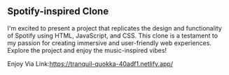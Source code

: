 ## Spotify-inspired Clone

I'm excited to present a project that replicates the design and functionality of Spotify using HTML, JavaScript, and CSS. This clone is a testament to my passion for creating immersive and user-friendly web experiences. Explore the project and enjoy the music-inspired vibes!

Enjoy Via Link:https://tranquil-quokka-40adf1.netlify.app/
